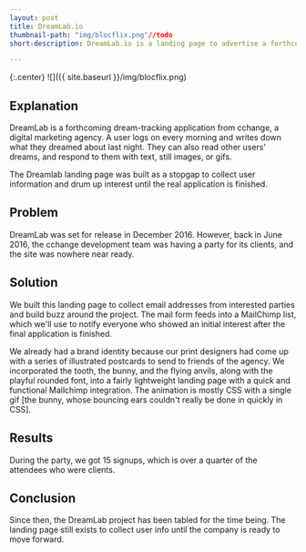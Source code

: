 ```yaml
---
layout: post
title: DreamLab.io
thumbnail-path: "img/blocflix.png"//todo
short-description: DreamLab.io is a landing page to advertise a forthcoming web app where users can track their dreams and see dream trends. 

---
```


{:.center}
![]({{ site.baseurl }}/img/blocflix.png)

## Explanation

DreamLab is a forthcoming dream-tracking application from cchange, a digital marketing agency.  A user logs on every morning and writes down what they dreamed about last night. They can also read other users' dreams, and respond to them with text, still images, or gifs. 

The Dreamlab landing page was built as a stopgap to collect user information and drum up interest until the real application is finished. 

## Problem

DreamLab was set for release in December 2016. However, back in June 2016, the cchange development team was having a party for its clients, and the site was nowhere near ready. 

## Solution

We built this landing page to collect email addresses from interested parties and build buzz around the project. The mail form feeds into a MailChimp list, which we'll use to notify everyone who showed an initial interest after the final application is finished. 

We already had a brand identity because our print designers had come up with a series of illustrated postcards to send to friends of the agency. We incorporated the tooth, the bunny, and the flying anvils, along with the playful rounded font, into a fairly lightweight landing page with a quick and functional Mailchimp integration. The animation is mostly CSS with a single gif [the bunny, whose bouncing ears couldn't really be done in quickly in CSS]. 

## Results

During the party, we got 15 signups, which is over a quarter of the attendees who were clients. 

## Conclusion

Since then, the DreamLab project has been tabled for the time being. The landing page still exists to collect user info until the company is ready to move forward. 